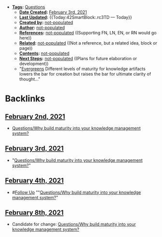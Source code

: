 - **[Tags](<../Tags.md>):** [Questions](<../Questions.md>)
    - **[Date Created](<../Date Created.md>):** [February 3rd, 2021](<../February 3rd, 2021.md>)
    - **[Last Updated](<../Last Updated.md>):** {{Today:42SmartBlock:.rc3TD — Today}}
    - **[Created by](<../Created by.md>):** [not-populated](<../not-populated.md>)
    - **[Author](<../Author.md>):** [not-populated](<../not-populated.md>)
    - **[References](<../References.md>):** [not-populated](<../not-populated.md>) ((Supporting FN, LN, EN, or RN would go here))
    - **[Related](<../Related.md>):** [not-populated](<../not-populated.md>) ((Not a reference, but a related idea, block or page))
    - **[Contents](<../Contents.md>):** [not-populated](<../not-populated.md>)
    - **[Next Steps](<../Next Steps.md>):** [not-populated](<../not-populated.md>) ((Plans for future elaboration or development))
    - "[Evergreens](<../Evergreens.md>) Different levels of maturity for knowledge artifacts lowers the bar for creation but raises the bar for ultimate clarity of thought..."

# Backlinks
## [February 2nd, 2021](<February 2nd, 2021.md>)
- [Questions/Why build maturity into your knowledge management system?](<../Questions/Why build maturity into your knowledge management system?.md>)

## [February 3rd, 2021](<February 3rd, 2021.md>)
- "[Questions/Why build maturity into your knowledge management system?](<../Questions/Why build maturity into your knowledge management system?.md>)"

## [February 4th, 2021](<February 4th, 2021.md>)
- #[Follow Up](<../Follow Up.md>) ""[Questions/Why build maturity into your knowledge management system?](<../Questions/Why build maturity into your knowledge management system?.md>)"

## [February 8th, 2021](<February 8th, 2021.md>)
- Candidate for change: [Questions/Why build maturity into your knowledge management system?](<../Questions/Why build maturity into your knowledge management system?.md>)

